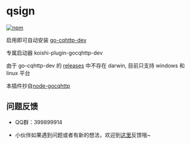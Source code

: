 # qsign

[![npm](https://img.shields.io/npm/v/koishi-plugin-qsign?style=flat-square)](https://www.npmjs.com/package/koishi-plugin-qsign)


启用即可自动安装 [go-cqhttp-dev](https://github.com/rhwong/go-cqhttp-dev)

专属启动器 koishi-plugin-gocqhttp-dev

由于 go-cqhttp-dev 的 [releases](https://github.com/rhwong/go-cqhttp-dev/releases/tag/v1.1.1-dev) 中不存在 darwin, 目前只支持 windows 和 linux 平台

本插件抄自[node-gocqhttp](https://github.com/koishijs/node-gocqhttp)

## 问题反馈
* QQ群：399899914

* 小伙伴如果遇到问题或者有新的想法，欢迎到[这里](https://github.com/initialencounter/koishi-plugin-qsign/issues)反馈哦~